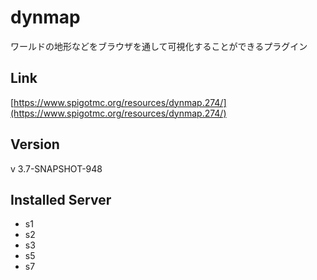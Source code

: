 # dynmap
ワールドの地形などをブラウザを通して可視化することができるプラグイン

## Link
[https://www.spigotmc.org/resources/dynmap.274/](https://www.spigotmc.org/resources/dynmap.274/)

## Version
v 3.7-SNAPSHOT-948

## Installed Server
- s1
- s2
- s3
- s5
- s7
